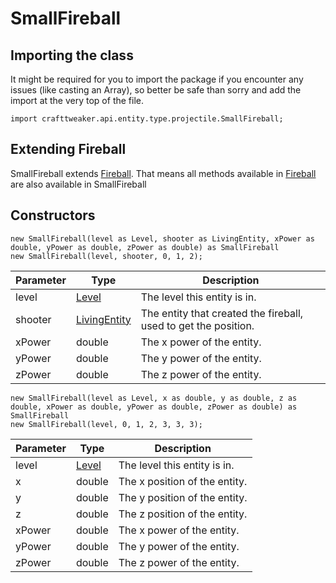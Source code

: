 # SmallFireball

## Importing the class

It might be required for you to import the package if you encounter any issues (like casting an Array), so better be safe than sorry and add the import at the very top of the file.
```zenscript
import crafttweaker.api.entity.type.projectile.SmallFireball;
```


## Extending Fireball

SmallFireball extends [Fireball](/vanilla/api/entity/type/projectile/Fireball). That means all methods available in [Fireball](/vanilla/api/entity/type/projectile/Fireball) are also available in SmallFireball

## Constructors


```zenscript
new SmallFireball(level as Level, shooter as LivingEntity, xPower as double, yPower as double, zPower as double) as SmallFireball
new SmallFireball(level, shooter, 0, 1, 2);
```
| Parameter |                       Type                       |                           Description                           |
|-----------|--------------------------------------------------|-----------------------------------------------------------------|
| level     | [Level](/vanilla/api/world/Level)                | The level this entity is in.                                    |
| shooter   | [LivingEntity](/vanilla/api/entity/LivingEntity) | The entity that created the fireball, used to get the position. |
| xPower    | double                                           | The x power of the entity.                                      |
| yPower    | double                                           | The y power of the entity.                                      |
| zPower    | double                                           | The z power of the entity.                                      |



```zenscript
new SmallFireball(level as Level, x as double, y as double, z as double, xPower as double, yPower as double, zPower as double) as SmallFireball
new SmallFireball(level, 0, 1, 2, 3, 3, 3);
```
| Parameter |               Type                |          Description          |
|-----------|-----------------------------------|-------------------------------|
| level     | [Level](/vanilla/api/world/Level) | The level this entity is in.  |
| x         | double                            | The x position of the entity. |
| y         | double                            | The y position of the entity. |
| z         | double                            | The z position of the entity. |
| xPower    | double                            | The x power of the entity.    |
| yPower    | double                            | The y power of the entity.    |
| zPower    | double                            | The z power of the entity.    |



